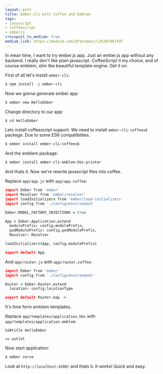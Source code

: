```yaml
---
layout: post
title: Ember-cli with Coffee and Emblem
tags:
- javascript
- coffeescript
- emberjs
crosspost_to_medium: true
medium_link: https://medium.com/@fazibear/c253bfd67fdf
---
```


In mean time, I want to try ember.js app. Just an ember.js app without any backend. I really don't like plain javascript. CoffeeScript it my choice, and of course emblem, slim like beautiful template engine. Get it on.

First of all let's install `ember-cli`:

```sh
$ npm install -g ember-cli
```

Now we gonna generate ember app:

```sh
$ ember new HelloEmber
```

Change directory to our app:

```sh
$ cd HelloEmber
```

Lets install coffeescript support. We need to install `ember-cli-coffees6` packege. Due to some ES6 compatibilites.

```sh
$ ember install ember-cli-coffees6
```

And the emblem package:

```sh
$ ember install ember-cli-emblem-hbs-printer
```

And thats it. Now we're rewrite javascript files into coffee.

Replace `app/app.js` with `app/app.coffee`:

```coffee
import Ember from 'ember'
import Resolver from 'ember/resolver'
import loadInitializers from 'ember/load-initializers'
import config from './config/environment'

Ember.MODEL_FACTORY_INJECTIONS = true

App = Ember.Application.extend
  modulePrefix: config.modulePrefix,
  podModulePrefix: config.podModulePrefix,
  Resolver: Resolver

loadInitializers(App, config.modulePrefix)

export default App
```

And `app/router.js` with `app/router.coffee`:

```coffee
import Ember from 'ember'
import config from './config/environment'

Router = Ember.Router.extend
  location: config.locationType

export default Router.map ->
```

It's time form emblem templates.

Replace `app/templates/application.hbs` with `app/templates/application.emblem`:

```slim
h2#title HelloEmber

== outlet
```

Now start application:

```sh
$ ember serve
```

Look at `http://localhost:4200/` and thats it. It works! Quick and easy.

